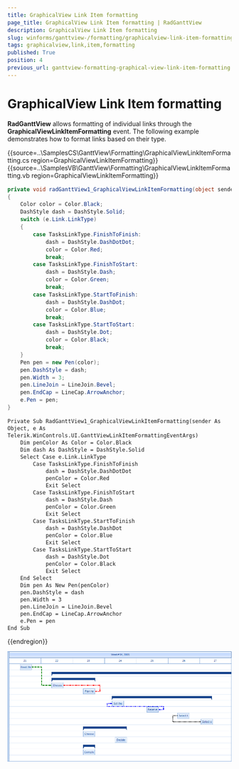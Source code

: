```yaml
---
title: GraphicalView Link Item formatting
page_title: GraphicalView Link Item formatting | RadGanttView
description: GraphicalView Link Item formatting
slug: winforms/ganttview-/formatting/graphicalview-link-item-formatting
tags: graphicalview,link,item,formatting
published: True
position: 4
previous_url: ganttview-formatting-graphical-view-link-item-formatting
---
```


# GraphicalView Link Item formatting

__RadGanttView__ allows formatting of individual links through the __GraphicalViewLinkItemFormatting__ event. The following example demonstrates how to format links based on their type.

{{source=..\SamplesCS\GanttView\Formatting\GraphicalViewLinkItemFormatting.cs region=GraphicalViewLinkItemFormatting}} 
{{source=..\SamplesVB\GanttView\Formatting\GraphicalViewLinkItemFormatting.vb region=GraphicalViewLinkItemFormatting}} 

````C#
private void radGanttView1_GraphicalViewLinkItemFormatting(object sender, GanttViewLinkItemFormattingEventArgs e)
{
    Color color = Color.Black;
    DashStyle dash = DashStyle.Solid;
    switch (e.Link.LinkType)
    {
        case TasksLinkType.FinishToFinish:
            dash = DashStyle.DashDotDot;
            color = Color.Red;
            break;
        case TasksLinkType.FinishToStart:
            dash = DashStyle.Dash;
            color = Color.Green;
            break;
        case TasksLinkType.StartToFinish:
            dash = DashStyle.DashDot;
            color = Color.Blue;
            break;
        case TasksLinkType.StartToStart:
            dash = DashStyle.Dot;
            color = Color.Black;
            break;
    }
    Pen pen = new Pen(color);
    pen.DashStyle = dash;
    pen.Width = 3;
    pen.LineJoin = LineJoin.Bevel;
    pen.EndCap = LineCap.ArrowAnchor;
    e.Pen = pen;
}

````
````VB.NET
Private Sub RadGanttView1_GraphicalViewLinkItemFormatting(sender As Object, e As Telerik.WinControls.UI.GanttViewLinkItemFormattingEventArgs)
    Dim penColor As Color = Color.Black
    Dim dash As DashStyle = DashStyle.Solid
    Select Case e.Link.LinkType
        Case TasksLinkType.FinishToFinish
            dash = DashStyle.DashDotDot
            penColor = Color.Red
            Exit Select
        Case TasksLinkType.FinishToStart
            dash = DashStyle.Dash
            penColor = Color.Green
            Exit Select
        Case TasksLinkType.StartToFinish
            dash = DashStyle.DashDot
            penColor = Color.Blue
            Exit Select
        Case TasksLinkType.StartToStart
            dash = DashStyle.Dot
            penColor = Color.Black
            Exit Select
    End Select
    Dim pen As New Pen(penColor)
    pen.DashStyle = dash
    pen.Width = 3
    pen.LineJoin = LineJoin.Bevel
    pen.EndCap = LineCap.ArrowAnchor
    e.Pen = pen
End Sub

````

{{endregion}} 

![ganttview-formatting-graphical-view-item-formatting 001](images/ganttview-formatting-graphical-view-item-formatting001.png)
